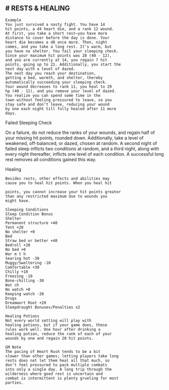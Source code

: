 ## # RESTS & HEALING

```
Example
You just survived a nasty fight. You have 14
hit points, a d4 heart die, and a rank 12 wound.
At first, you take a short rest—you have more
distance to cover before the day is done. Your
heart die becomes a d8 once more. Then, night
comes, and you take a long rest. It’s warm, but
you have no shelter. You fail your sleeping check.
Since your maximum hit points was 28 (40 - 12),
and you are currently at 14, you regain 7 hit
points, going up to 21. Additionally, you start the
next day with a level of dazed.
The next day you reach your destination,
getting a bed, warmth, and shelter, thereby
automatically succeeding your sleeping check.
Your wound decreases to rank 11, you heal to 29
hp (40 - 11), and you remove your level of dazed.
You realize you can spend some time in the
town without feeling pressured to leave, so you
stay safe and don’t leave, reducing your wound
by one each night till fully healed after 11 more
days.
```

Failed Sleeping Check

On a failure, do not reduce the ranks of your
wounds, and regain half of your missing hit points,
rounded down. Additionally, take a level of
weakened, off-balanced, or dazed, chosen at random.
A second night of failed sleep inflicts two conditions
at random, and a third night, along with every night
thereafter, inflicts one level of each condition. A
successful long rest removes all conditions gained
this way.

Healing

```
Besides rests, other effects and abilities may
cause you to heal hit points. When you heal hit
```

```
points, you cannot increase your hit points greater
than any restricted maximum due to wounds you
might have.
```

```
Sleeping Conditions
Sleep Condition Bonus
Shelter
Permanent structure +40
Tent +20
No shelter +0
Bed
Straw bed or better +40
Bedroll +20
No bed +0
War m t h
Searing hot -30
Muggy/Sweltering -10
Comfortable +30
Chilly +10
Freezing -10
Bone-chilling -30
Wat ch
No watch +0
Keeping watch -20
Drugs
Dreamwort Root +20
Sleepdraught Bonuses/Penalties x2
```

```
Healing Potions
Not every world setting will play with
healing potions, but if your game does, these
rules work well. One hour after drinking a
healing potion, reduce the rank of each of your
wounds by one and regain 20 hit points.
```

```
GM Note
The pacing of Heart Rush tends to be a bit
slower than other games; letting players take long
rests does not let them heal all that much, so
don’t feel pressured to pack multiple combats
into only a single day. A long trip through the
wilderness where good rest is uncertain and
combat is intermittent is plenty grueling for most
parties.
```
